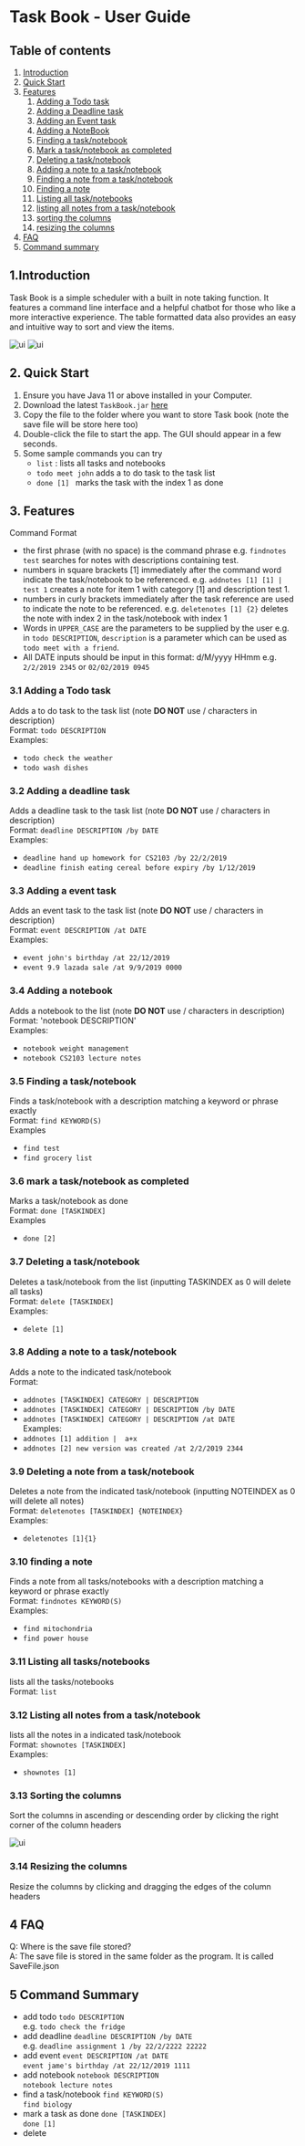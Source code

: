# Task Book - User Guide

## Table of contents
 1. [Introduction](#introduction)
 2. [Quick Start](#QuickStart)
 3. [Features](#Features)
    1. [Adding a Todo task](#31-adding--a-todo-task-a-nametodoa)
    2. [Adding a Deadline task](#32-adding-a-deadline-task-a-namedeadlinea)
    3. [Adding an Event task](#33-adding-a-event-task-a-nameeventa)
    4. [Adding a NoteBook](#34-adding-a-notebook)
    5. [Finding a task/notebook](#35-finding-a-tasknotebook)
    6. [Mark a task/notebook as completed](#36-mark-a-tasknotebook-as-completed)
    7. [Deleting a task/notebook](#37-deleting-a-tasknotebook)
    8. [Adding a note to a task/notebook](#38-adding-a-note-to-a-tasknotebook)
    9. [Finding a note from a task/notebook](#39-deleting-a-note-from-a-tasknotebook)
    10. [Finding a note](#310-finding-a-note)
    11. [Listing all task/notebooks](#311-listing-all-tasksnotebooks)
    12. [listing all notes from a task/notebook](#312-listing-all-notes-from-a-tasknotebook)
    13. [sorting the columns](#313-sorting-the-columns)
    14. [resizing the columns](#314-resizing-the-columns)
 4. [FAQ](#4-faq)
 5. [Command summary](#5-command-summary)
																																																																										 

## 1.Introduction <a name="introduction"></a>
Task Book is a simple scheduler with a built in note taking function. It features a command line interface and a helpful chatbot for those who like a more interactive experience. The table formatted data also provides an easy and intuitive way to sort and view the items.

![ui](Ui.png?raw=true "Task and notebook view")
![ui](notes.PNG?raw=true "notes view")

## 2. Quick Start <a name="QuickStart"></a>
1.  Ensure you have Java 11 or above installed in your Computer.
2.  Download the latest ```TaskBook.jar``` [here]([https://github.com/lzw12345/duke/releases](https://github.com/lzw12345/duke/releases))
3.  Copy the file to the folder where you want to store Task book (note the save file will be store here too)
4.  Double-click the file to start the app. The GUI should appear in a few seconds.
5.  Some sample commands you can try 
	- ```list``` : lists all tasks and notebooks
	- ```todo meet john``` adds a to do task to the task list
	-  ```done [1] ``` marks the task with the index 1 as done

## 3. Features  <a name="Features"></a>

Command Format
 - the first phrase (with no space) is the command phrase e.g. ```findnotes test``` searches for notes with descriptions containing test.
 - numbers in square brackets [1] immediately after the command word indicate the task/notebook to be referenced. e.g. ``` addnotes [1] [1] | test 1 ``` creates a note for item 1 with category [1] and description test 1.
 - numbers in curly brackets immediately after the task reference are used to indicate the note to be referenced. e.g. ```deletenotes [1] {2}``` deletes the note with index 2 in the task/notebook with index 1  
 - Words in `UPPER_CASE` are the parameters to be supplied by the user e.g. in `todo DESCRIPTION`, `description` is a parameter which can be used as `todo meet with a friend`.
 - All DATE inputs should be input in this format: d/M/yyyy HHmm e.g. `2/2/2019 2345` or `02/02/2019 0945`

### 3.1 Adding  a Todo task <a name="Todo"></a>
Adds a to do task to the task list (note **DO NOT** use / characters in description) 
<br>Format: `todo DESCRIPTION`
<br>Examples:
 - `todo check the weather`
 - `todo wash dishes`
 
 
### 3.2 Adding a deadline task <a name="Deadline"></a>
Adds a deadline task to the task list (note **DO NOT** use / characters in description) 
<br>Format: `deadline DESCRIPTION /by DATE`
<br>Examples: 
 - `deadline hand up homework for CS2103 /by 22/2/2019 `
 - `deadline finish eating cereal before expiry /by 1/12/2019`


### 3.3 Adding a event task <a name="Event"></a>
Adds an event task to the task list (note **DO NOT** use / characters in description) 
<br>Format: `event DESCRIPTION /at DATE`
<br>Examples:
 - `event john's birthday /at 22/12/2019`
 - `event 9.9 lazada sale /at 9/9/2019 0000`

### 3.4 Adding a notebook
Adds a notebook to the list (note **DO NOT** use / characters in description) 
<br>Format: 'notebook DESCRIPTION'
<br>Examples:
 - `notebook weight management`
 - `notebook CS2103 lecture notes`

### 3.5 Finding a task/notebook
Finds a task/notebook with a description matching a keyword or phrase exactly
<br>Format: `find KEYWORD(S)`
<br>Examples 
 - `find test`
 - `find grocery list`

### 3.6 mark a task/notebook as completed
Marks a task/notebook as done 
<br>Format: `done [TASKINDEX]`
<br>Examples
 - `done [2]`

### 3.7 Deleting a task/notebook
Deletes a task/notebook from the list (inputting TASKINDEX as 0 will delete all tasks)
<br>Format: `delete [TASKINDEX]`
<br>Examples:
 - `delete [1]` 

### 3.8 Adding a note to a task/notebook
Adds a note to the indicated task/notebook
<br>Format: 
 - `addnotes [TASKINDEX] CATEGORY | DESCRIPTION `
 - `addnotes [TASKINDEX] CATEGORY | DESCRIPTION /by DATE`
 - `addnotes [TASKINDEX] CATEGORY | DESCRIPTION /at DATE`
<br>Examples:
 - `addnotes [1] addition |  a+x` 
 - `addnotes [2] new version was created /at 2/2/2019 2344`


### 3.9 Deleting a note from a task/notebook
Deletes a note from the indicated task/notebook (inputting NOTEINDEX as 0 will delete all notes)
<br> Format: `deletenotes [TASKINDEX] {NOTEINDEX}`
<br> Examples:
 - `deletenotes [1]{1}`
 
 
### 3.10 finding a note
Finds a note from all tasks/notebooks with a description matching a keyword or phrase exactly
<br> Format: `findnotes KEYWORD(S)`
<br> Examples:
 - `find mitochondria`
 - `find power house`

### 3.11 Listing all tasks/notebooks
lists all the tasks/notebooks 
<br> Format: `list`

### 3.12 Listing all notes from a task/notebook
lists all the notes in a indicated task/notebook
<br> Format: `shownotes [TASKINDEX]`
<br> Examples: 
 - `shownotes [1]`
 
### 3.13 Sorting the columns
Sort the columns in ascending or descending order by clicking the right corner of the column headers

![ui](Sort.PNG)

### 3.14 Resizing the columns
Resize the columns by clicking and dragging the edges of the column headers


## 4 FAQ 
Q: Where is the save file stored?
<br>A: The save file is stored in the same folder as the program. It is called SaveFile.json

## 5 Command Summary
 - add todo `todo DESCRIPTION`
 <br> e.g. `todo check the fridge`
 - add deadline `deadline DESCRIPTION /by DATE`
 <br> e.g. `deadline assignment 1 /by 22/2/2222 22222`
 - add event `event DESCRIPTION /at DATE`
 <br>`event jame's birthday /at 22/12/2019 1111`
 - add notebook `notebook DESCRIPTION`
 <br> `notebook lecture notes`
 - find a task/notebook `find KEYWORD(S)`
 <br> `find biology`
 - mark a task as done `done [TASKINDEX]`
 <br> `done [1]`
 - delete